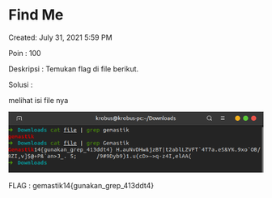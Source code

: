 # Find Me

Created: July 31, 2021 5:59 PM

Poin : 100

Deskripsi : Temukan flag di file berikut.

Solusi :

melihat isi file nya

![Find%20Me%20d95d1f8a9c8a42b8b0975f73fc345922/Untitled.png](Find%20Me%20d95d1f8a9c8a42b8b0975f73fc345922/Untitled.png)

FLAG : gemastik14{gunakan_grep_413ddt4}
